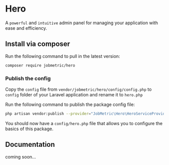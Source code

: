 # Hero

A `powerful` and `intuitive` admin panel for managing your application with ease and efficiency.

## Install via composer

Run the following command to pull in the latest version:

```bash
composer require jobmetric/hero
```

### Publish the config
Copy the `config` file from `vendor/jobmetric/hero/config/config.php` to `config` folder of your Laravel application and rename it to `hero.php`

Run the following command to publish the package config file:

```bash
php artisan vendor:publish --provider="JobMetric\Hero\HeroServiceProvider" --tag="hero-config"
```

You should now have a `config/hero.php` file that allows you to configure the basics of this package.

## Documentation

coming soon...
